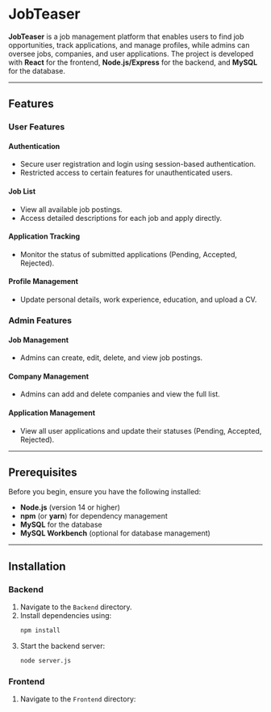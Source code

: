 # JobTeaser

**JobTeaser** is a job management platform that enables users to find job opportunities, track applications, and manage profiles, while admins can oversee jobs, companies, and user applications. The project is developed with **React** for the frontend, **Node.js/Express** for the backend, and **MySQL** for the database.

---

## Features

### User Features

#### Authentication
- Secure user registration and login using session-based authentication.
- Restricted access to certain features for unauthenticated users.

#### Job List
- View all available job postings.
- Access detailed descriptions for each job and apply directly.

#### Application Tracking
- Monitor the status of submitted applications (Pending, Accepted, Rejected).

#### Profile Management
- Update personal details, work experience, education, and upload a CV.

### Admin Features

#### Job Management
- Admins can create, edit, delete, and view job postings.

#### Company Management
- Admins can add and delete companies and view the full list.

#### Application Management
- View all user applications and update their statuses (Pending, Accepted, Rejected).

---

## Prerequisites

Before you begin, ensure you have the following installed:

- **Node.js** (version 14 or higher)
- **npm** (or **yarn**) for dependency management
- **MySQL** for the database
- **MySQL Workbench** (optional for database management)

---

## Installation

### Backend
1. Navigate to the `Backend` directory.
2. Install dependencies using:
   ```bash
   npm install
3. Start the backend server:
   ```bash
   node server.js

### Frontend
1. Navigate to the `Frontend` directory:
